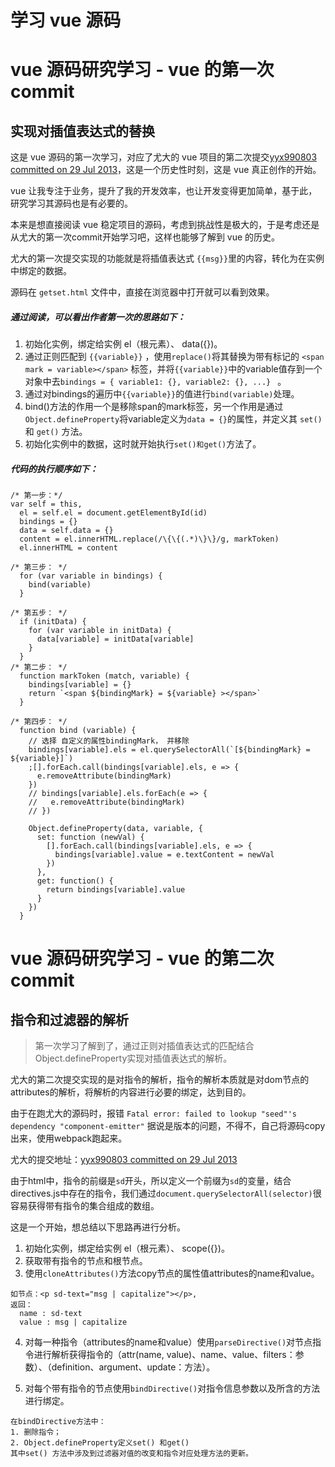 # 学习 vue 源码


# vue 源码研究学习 - vue 的第一次 commit

## 实现对插值表达式的替换

这是 vue 源码的第一次学习，对应了尤大的 vue 项目的第二次提交[yyx990803 committed on 29 Jul 2013](https://github.com/vuejs/vue/commit/871ed9126639c9128c18bb2f19e6afd42c0c5ad9)，这是一个历史性时刻，这是 vue 真正创作的开始。

 vue 让我专注于业务，提升了我的开发效率，也让开发变得更加简单，基于此，研究学习其源码也是有必要的。

本来是想直接阅读 vue 稳定项目的源码，考虑到挑战性是极大的，于是考虑还是从尤大的第一次commit开始学习吧，这样也能够了解到 vue 的历史。

尤大的第一次提交实现的功能就是将插值表达式 `{{msg}}`里的内容，转化为在实例中绑定的数据。

源码在 `getset.html` 文件中，直接在浏览器中打开就可以看到效果。

##### 通过阅读，可以看出作者第一次的思路如下：


1. 初始化实例，绑定给实例 el（根元素）、 data({})。
2. 通过正则匹配到 `{{variable}}` ，使用`replace()`将其替换为带有标记的 `<span mark = variable></span>` 标签，并将`{{variable}}`中的variable值存到一个对象中去`bindings = { variable1: {}, variable2: {}, ...} ` 。
3. 通过对bindings的遍历中`{{variable}}`的值进行`bind(variable)`处理。
4. bind()方法的作用一个是移除span的mark标签，另一个作用是通过`Object.defineProperty`将variable定义为`data = {}`的属性，并定义其 `set()` 和 `get()` 方法。
5. 初始化实例中的数据，这时就开始执行`set()和get()`方法了。

##### 代码的执行顺序如下：

```
/* 第一步：*/
var self = this,
  el = self.el = document.getElementById(id)
  bindings = {}
  data = self.data = {}
  content = el.innerHTML.replace(/\{\{(.*)\}\}/g, markToken)
  el.innerHTML = content

/* 第三步： */
  for (var variable in bindings) {
    bind(variable)
  }

/* 第五步： */
  if (initData) {
    for (var variable in initData) {
      data[variable] = initData[variable]
    }
  }
/* 第二步： */
  function markToken (match, variable) {
    bindings[variable] = {}
    return `<span ${bindingMark} = ${variable} ></span>`
  }

/* 第四步： */
  function bind (variable) {
    // 选择 自定义的属性bindingMark， 并移除
    bindings[variable].els = el.querySelectorAll(`[${bindingMark} = ${variable}]`)
    ;[].forEach.call(bindings[variable].els, e => {
      e.removeAttribute(bindingMark)
    })
    // bindings[variable].els.forEach(e => {
    //   e.removeAttribute(bindingMark)
    // })

    Object.defineProperty(data, variable, {
      set: function (newVal) {
        [].forEach.call(bindings[variable].els, e => {
          bindings[variable].value = e.textContent = newVal
        })
      },
      get: function() {
        return bindings[variable].value
      }
    })
  }
```

# vue 源码研究学习 - vue 的第二次 commit

## 指令和过滤器的解析

> 第一次学习了解到了，通过正则对插值表达式的匹配结合Object.defineProperty实现对插值表达式的解析。

尤大的第二次提交实现的是对指令的解析，指令的解析本质就是对dom节点的attributes的解析，将解析的内容进行必要的绑定，达到目的。

由于在跑尤大的源码时，报错
`Fatal error: failed to lookup "seed"'s dependency "component-emitter"`
据说是版本的问题，不得不，自己将源码copy出来，使用webpack跑起来。

尤大的提交地址：[yyx990803 committed on 29 Jul 2013](https://github.com/vuejs/vue/commit/a5e27b1174e9196dcc9dbb0becc487275ea2e84c)

由于html中，指令的前缀是`sd`开头，所以定义一个前缀为`sd`的变量，结合directives.js中存在的指令，我们通过`document.querySelectorAll(selector)`很容易获得带有指令的集合组成的数组。

这是一个开始，想总结以下思路再进行分析。


1. 初始化实例，绑定给实例 el（根元素）、 scope({})。
2. 获取带有指令的节点和根节点。
3. 使用`cloneAttributes()`方法copy节点的属性值attributes的name和value。
```
如节点：<p sd-text="msg | capitalize"></p>,
返回：
  name : sd-text
  value : msg | capitalize
```

4. 对每一种指令（attributes的name和value）使用`parseDirective()`对节点指令进行解析获得指令的（attr(name, value)、name、value、filters：参数）、（definition、argument、update：方法）。

5. 对每个带有指令的节点使用`bindDirective()`对指令信息参数以及所含的方法进行绑定。

```
在bindDirective方法中：
1. 删除指令；
2. Object.defineProperty定义set() 和get()
其中set() 方法中涉及到过滤器对值的改变和指令对应处理方法的更新。

```
